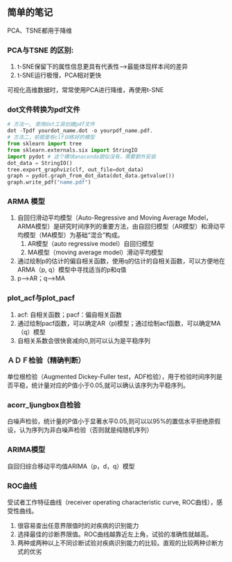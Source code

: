 ## 简单的笔记

PCA、TSNE都用于降维

### PCA与TSNE 的区别:

1. t-SNE保留下的属性信息更具有代表性-->最能体现样本间的差异
2. t-SNE运行极慢，PCA相对更快

可视化高维数据时，常常使用PCA进行降维，再使用t-SNE



### dot文件转换为pdf文件

```python
# 方法一, 使用dot工具创建pdf文件
dot -Tpdf yourdot_name.dot -o yourpdf_name.pdf.
# 方法二，前提是有clf训练好的模型
from sklearn import tree
from sklearn.externals.six import StringIO 
import pydot # 这个模块anaconda貌似没有，需要额外安装
dot_data = StringIO()
tree.export_graphviz(clf, out_file=dot_data)
graph = pydot.graph_from_dot_data(dot_data.getvalue())
graph.write_pdf("name.pdf")
```



### ARMA 模型

1. 自回归滑动平均模型（Auto-Regressive and Moving Average Model，ARMA模型）是研究时间序列的重要方法，由自回归模型（AR模型）和滑动平均模型（MA模型）为基础“混合”构成。
   1. AR模型（auto regressive model）自回归模型
   2. MA模型（moving average model）滑动平均模型
2. 通过绘制p的估计的偏自相关函数，使用q的估计的自相关函数，可以方便地在ARMA（p, q）模型中寻找适当的p和q值
3. p-->AR；q-->MA

### plot_acf与plot_pacf

1. acf: 自相关函数；pacf：偏自相关函数
2. 通过绘制pacf函数，可以确定AR（p)模型；通过绘制acf函数，可以确定MA（q）模型
3. 自相关系数会很快衰减向0,则可以认为是平稳序列

### ＡＤＦ检验（精确判断）

单位根检验（Augmented Dickey-Fuller test，ADF检验），用于检验时间序列是否平稳，统计量对应的P值小于0.05,就可以确认该序列为平稳序列。

### acorr_ljungbox自检验

白噪声检验，统计量的P值小于显著水平0.05,则可以以95%的置信水平拒绝原假设，认为序列为非白噪声检验（否则就是纯随机序列）

### ARIMA模型

自回归综合移动平均值ARIMA（p，d，q）模型

### ROC曲线

受试者工作特征曲线（receiver operating characteristic curve, ROC曲线），感受性曲线。

1. 很容易查出任意界限值时的对疾病的识别能力
2. 选择最佳的诊断界限值。ROC曲线越靠近左上角，试验的准确性就越高。
3. 两种或两种以上不同诊断试验对疾病识别能力的比较。直观的比较两种诊断方式的优劣
